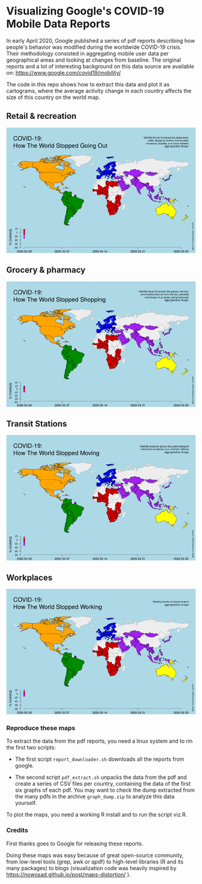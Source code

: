 # Visualizing Google's COVID-19 Mobile Data Reports

In early April 2020, Google published a series of pdf reports describing how people's behavior was modified during the worldwide COVID-19 crisis. Their methodology consisted in aggregating mobile user data per geographical areas and looking at changes from baseline. The original reports and a lot of interesting background on this data source are available on: https://www.google.com/covid19/mobility/ 

The code in this repo shows how to extract this data and plot it as cartograms, where the average activity change in each country affects the size of this country on the world map.

## Retail & recreation

![alt text](https://github.com/jealie/google_covid19/raw/master/Google_0%20Stopped%20Going%20Out.gif "COVID-19: How The World Stopped Going Out")

## Grocery & pharmacy

![alt text](https://github.com/jealie/google_covid19/raw/master/Google_1%20Stopped%20Shopping.gif "COVID-19: How The World Stopped Shopping")

## Transit Stations

![alt text](https://github.com/jealie/google_covid19/raw/master/Google_3%20Stopped%20Moving.gif "COVID-19: How The World Stopped Moving")

## Workplaces

![alt text](https://github.com/jealie/google_covid19/raw/master/Google_4%20Stopped%20Working.gif "COVID-19: How The World Stopped Working")

### Reproduce these maps

To extract the data from the pdf reports, you need a linux system and to rin the first two scripts:

- The first script `report_downloader.sh` downloads all the reports from google.

- The second script `pdf_extract.sh` unpacks the data from the pdf and create a series of CSV files per country, containing the data of the first six graphs of each pdf. You may want to check the dump extracted from the many pdfs in the archive `graph_dump.zip` to analyze this data yourself.

To plot the maps, you need a working R install and to run the script viz.R.


### Credits

First thanks goes to Google for releasing these reports.

Doing these maps was easy because of great open-source community, from low-level tools (grep, awk or qpdf) to high-level libraries (R and its many packages) to blogs (visualization code was heavily inspired by https://nowosad.github.io/post/maps-distortion/ ).
